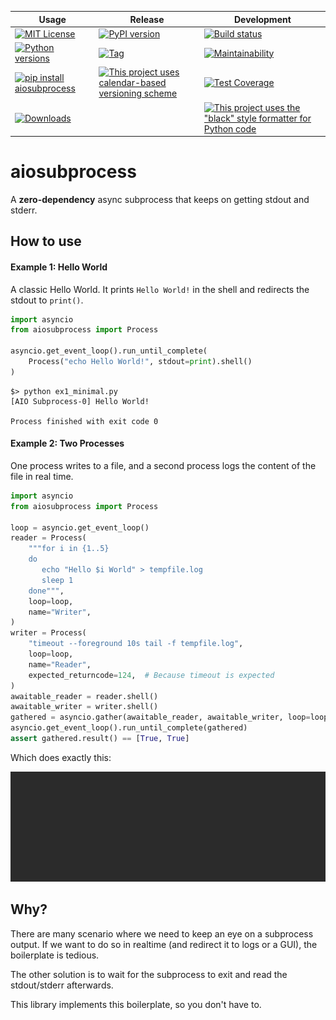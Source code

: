 
| Usage                                                                                                                                        | Release                                                                                                                                   | Development                                                                                                                                                               |
|----------------------------------------------------------------------------------------------------------------------------------------------|-------------------------------------------------------------------------------------------------------------------------------------------|---------------------------------------------------------------------------------------------------------------------------------------------------------------------------|
| [![MIT License](https://img.shields.io/badge/License-MIT-blue.svg)](LICENSE)                                                                 | [![PyPI version](https://img.shields.io/pypi/v/aiosubprocess.svg)](https://pypi.org/project/aiosubprocess/)                               | [![Build status](https://github.com/Mulugruntz/aiosubprocess/workflows/Python%20application/badge.svg)](https://github.com/Mulugruntz/aiosubprocess/actions)              |
| [![Python versions](https://img.shields.io/pypi/pyversions/aiosubprocess.svg)](https://pypi.org/project/aiosubprocess/)                      | [![Tag](https://img.shields.io/github/v/tag/Mulugruntz/aiosubprocess.svg)](https://github.com/Mulugruntz/aiosubprocess/tags)              | [![Maintainability](https://api.codeclimate.com/v1/badges/7fbd03d62e85fc10c3d6/maintainability)](https://codeclimate.com/github/Mulugruntz/aiosubprocess/maintainability) |
| [![pip install aiosubprocess](https://img.shields.io/badge/pip%20install-aiosubprocess-ff69b4.svg)](https://pypi.org/project/aiosubprocess/) | [![This project uses calendar-based versioning scheme](https://img.shields.io/badge/calver-YYYY.MM.MINOR-22bfda.svg)](http://calver.org/) | [![Test Coverage](https://api.codeclimate.com/v1/badges/7fbd03d62e85fc10c3d6/test_coverage)](https://codeclimate.com/github/Mulugruntz/aiosubprocess/test_coverage)       |
| [ ![Downloads](https://pepy.tech/badge/aiosubprocess)](https://pepy.tech/project/aiosubprocess)                                              |                                                                                                                                           | [![This project uses the "black" style formatter for Python code](https://img.shields.io/badge/code%20style-black-000000.svg)](https://github.com/python/black)           |

# aiosubprocess

A **zero-dependency** async subprocess that keeps on getting stdout and stderr.

## How to use

#### Example 1: Hello World
A classic Hello World. It prints `Hello World!` in the shell and
redirects the stdout to `print()`.
```python
import asyncio
from aiosubprocess import Process

asyncio.get_event_loop().run_until_complete(
    Process("echo Hello World!", stdout=print).shell()
)
```
```shell
$> python ex1_minimal.py
[AIO Subprocess-0] Hello World!

Process finished with exit code 0
```

#### Example 2: Two Processes
One process writes to a file, and a second process logs the content of the file
in real time.

```python
import asyncio
from aiosubprocess import Process

loop = asyncio.get_event_loop()
reader = Process(
    """for i in {1..5}
    do
       echo "Hello $i World" > tempfile.log
       sleep 1
    done""",
    loop=loop,
    name="Writer",
)
writer = Process(
    "timeout --foreground 10s tail -f tempfile.log",
    loop=loop,
    name="Reader",
    expected_returncode=124,  # Because timeout is expected
)
awaitable_reader = reader.shell()
awaitable_writer = writer.shell()
gathered = asyncio.gather(awaitable_reader, awaitable_writer, loop=loop)
asyncio.get_event_loop().run_until_complete(gathered)
assert gathered.result() == [True, True]
```

Which does exactly this:

![Example animation](https://github.com/Mulugruntz/aiosubprocess/blob/master/docs/example2.gif?raw=true)

## Why?

There are many scenario where we need to keep an eye on
a subprocess output. If we want to do so in realtime 
(and redirect it to logs or a GUI), the boilerplate is
tedious.

The other solution is to wait for the subprocess to
exit and read the stdout/stderr afterwards.

This library implements this boilerplate, so you don't have to.